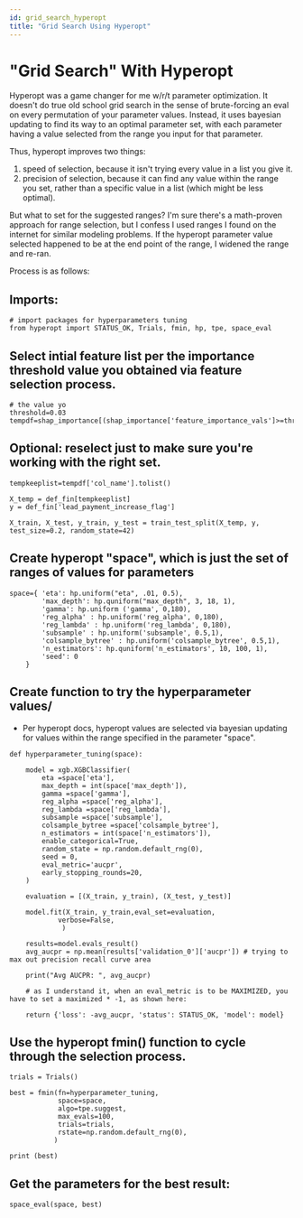 ```yaml
---
id: grid_search_hyperopt
title: "Grid Search Using Hyperopt"
---
```


# "Grid Search" With Hyperopt

Hyperopt was a game changer for me w/r/t parameter optimization.  It doesn't do true old school grid search in the sense of brute-forcing an eval on every permutation of your parameter values.  Instead, it uses bayesian updating to find its way to an optimal parameter set, with each parameter having a value selected from the range you input for that parameter.

Thus, hyperopt improves two things:
1. speed of selection, because it isn't trying every value in a list you give it.
2. precision of selection, because it can find any value within the range you set, rather than a specific value in a list (which might be less optimal).

But what to set for the suggested ranges?  I'm sure there's a math-proven approach for range selection, but I confess I used ranges I found on the internet for similar modeling problems.  If the hyperopt parameter value selected happened to be at the end point of the range, I widened the range and re-ran.

Process is as follows:

## Imports:

```
# import packages for hyperparameters tuning
from hyperopt import STATUS_OK, Trials, fmin, hp, tpe, space_eval
```

## Select intial feature list per the importance threshold value you obtained via feature selection process.

```
# the value yo
threshold=0.03
tempdf=shap_importance[(shap_importance['feature_importance_vals']>=threshold)]
```

## Optional: reselect just to make sure you're working with the right set.

```
tempkeeplist=tempdf['col_name'].tolist()

X_temp = def_fin[tempkeeplist]
y = def_fin['lead_payment_increase_flag']

X_train, X_test, y_train, y_test = train_test_split(X_temp, y, test_size=0.2, random_state=42)
```

## Create hyperopt "space", which is just the set of ranges of values for parameters

```
space={ 'eta': hp.uniform("eta", .01, 0.5),
        'max_depth': hp.quniform("max_depth", 3, 18, 1),
        'gamma': hp.uniform ('gamma', 0,180),
        'reg_alpha' : hp.uniform('reg_alpha', 0,180),
        'reg_lambda' : hp.uniform('reg_lambda', 0,180),
        'subsample' : hp.uniform('subsample', 0.5,1),
        'colsample_bytree' : hp.uniform('colsample_bytree', 0.5,1),
        'n_estimators': hp.quniform('n_estimators', 10, 100, 1),
        'seed': 0
    }
```

## Create function to try the hyperparameter values/
* Per hyperopt docs, hyperopt values are selected via bayesian updating for values within the range specified in the parameter "space".

```
def hyperparameter_tuning(space):
    
    model = xgb.XGBClassifier(
        eta =space['eta'],
        max_depth = int(space['max_depth']),
        gamma =space['gamma'],
        reg_alpha =space['reg_alpha'],
        reg_lambda =space['reg_lambda'],
        subsample =space['subsample'],
        colsample_bytree =space['colsample_bytree'],
        n_estimators = int(space['n_estimators']),
        enable_categorical=True,
        random_state = np.random.default_rng(0),
        seed = 0,
        eval_metric='aucpr',
        early_stopping_rounds=20,
    )
    
    evaluation = [(X_train, y_train), (X_test, y_test)]
    
    model.fit(X_train, y_train,eval_set=evaluation,          
            verbose=False,
             )
    
    results=model.evals_result()
    avg_aucpr = np.mean(results['validation_0']['aucpr']) # trying to max out precision recall curve area

    print("Avg AUCPR: ", avg_aucpr)
    
    # as I understand it, when an eval_metric is to be MAXIMIZED, you have to set a maximized * -1, as shown here:
    
    return {'loss': -avg_aucpr, 'status': STATUS_OK, 'model': model}
```

## Use the hyperopt fmin() function to cycle through the selection process.

```
trials = Trials()

best = fmin(fn=hyperparameter_tuning,
            space=space,
            algo=tpe.suggest,
            max_evals=100,
            trials=trials,
            rstate=np.random.default_rng(0),
           )

print (best)

```

## Get the parameters for the best result:

```
space_eval(space, best)
```



















